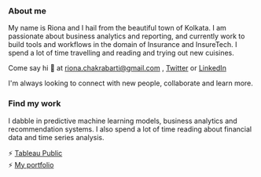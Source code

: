 ### About me

My name is Riona and I hail from the beautiful town of Kolkata. I am passionate about business analytics and reporting, and currently work to build tools and workflows in the domain of Insurance and InsureTech.
I spend a lot of time travelling and reading and trying out new cuisines. 

Come say hi 👋 at riona.chakrabarti@gmail.com , [Twitter](https://twitter.com/rona_forlife) or [LinkedIn](https://www.linkedin.com/in/riona-chakrabarti-05787117a/)

I'm always looking to connect with new people, collaborate and learn more. 

### Find my work

I dabble in predictive machine learning models, business analytics and recommendation systems. I also spend a lot of time reading about financial data and time series analysis.

⚡  [Tableau Public](https://public.tableau.com/app/profile/riona.chakrabarti)   
⚡  [My portfolio](https://riona-chakrabarti--portfolio.super.site/)

